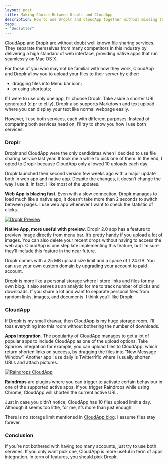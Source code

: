 ```yaml
---
layout: post
title: Making Choice Between Droplr and CloudApp
description: How to use Droplr and CloudApp together without missing the benefits of both services.
tags:
- "Declutter"
---
```

[CloudApp][1] and [Droplr][2] are without doubt well known file sharing services. They separate themselves from many competitors in this industry by delivering a high standard of web interface, providing native apps that run seamlessly on Mac OS X.

<!--more-->

For those of you who may not be familiar with how they work, CloudApp and Droplr allow you to upload your files to their server by either:

- dragging files into Menu bar icon;
- or using shortcuts;

If I were to use only one app, I’ll choose Droplr. Take aside a shorter URL generated (d.pr to cl.ly), Droplr also supports Markdown and text upload where you can display your text like normal webpage easily.

However, I use both services, each with different purposes. Instead of comparing both services head on, I’ll try to show you how I use both services.

### Droplr

Droplr and CloudApp were the only candidates when I decided to use file sharing service last year. It took me a while to pick one of them. In the end, I opted to Droplr because CloudApp only allowed 10 uploads each day.

Droplr launched their second version few weeks ago with a major update both in web app and native app. Despite the changes, it doesn’t change the way I use it. In fact, I like most of the updates.

**Web App is blazing fast**. Even with a slow connection, Droplr manages to load much like a native app, it doesn’t take more than 2 seconds to switch between pages. I use web app whenever I want to check the statistic of clicks.

[ ![Droplr Preview][img1] ](http://images.sayzlim.net/2011/12/compare_droplr.jpg "Droplr Preview")

[img1]: http://images.sayzlim.net/2011/12/compare_droplr.jpg "Droplr Preview"

**Native App, more useful with preview**. Droplr 2.0 app has a feature to preview image directly from menu bar. It’s pretty handy if you upload a lot of images. You can also delete your recent drops without having to access the web app. CloudApp is one step late implementing this feature, but I’m sure they’ll include this feature in the near future.

Droplr comes with a 25&#160;MB upload size limit and a space of 1.24&#160;GB. You can use your own custom domain by upgrading your account to paid account.

Droplr is more like a personal storage where I store links and files for my own blog. It also serves as an analytic for me to track number of clicks and downloads. If you share a lot and want to separate personal files from random links, images, and documents. I think you’ll like Droplr.

### CloudApp

If Droplr is my small drawar, then CloudApp is my huge storage room. I’ll toss everything into this room without bothering the number of downloads.

**Apps Integration**. The popularity of CloudApp manages to get a lot of popular apps to include CloudApp as one of the upload options. Take Sparrow integration for example, you can upload files to CloudApp, which return shorten links on success, by dragging the files into “New Message Window”. Another app I use daily is Twitterrific where I usually shorten URLs and attach pictures.

[ ![Raindrops CloudApp][img2] ](http://images.sayzlim.net/2011/12/compare_cloudapp.jpg "Raindrops CloudApp")

[img2]: http://images.sayzlim.net/2011/12/compare_cloudapp.jpg "Raindrops CloudApp"

**Raindrops** are plugins where you can trigger to activate certain behaviour in one of the supported active apps. If you trigger Raindrops while using Chrome, CloudApp will shorten the current active URL.

Just in case you didn’t notice, CloudApp has 10 files upload limit a day. Although it seems too little, for me, it’s more than just enough.

There is no storage limit mentioned in [CloudApp blog][3]. I assume files stay forever.

### Conclusion

If you’re not bothered with having too many accounts, just try to use both services. If you only want pick one, CloudApp is more useful in term of apps integration. In term of features, you should pick Droplr.

[1]: http://getcloudapp.com/ "CloudApp"
[2]: https://droplr.com/ "Droplr • Hello"
[3]: http://blog.getcloudapp.com/the-next-level "CloudApp - The Next Level - CloudApp - Blog"
